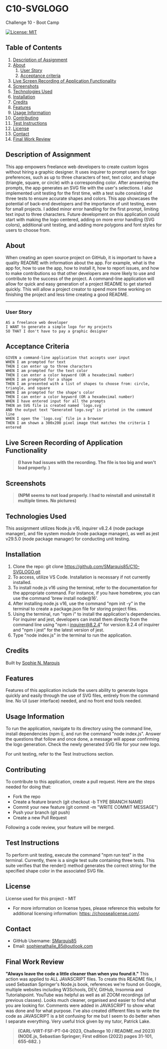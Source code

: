 # C10-SVGLOGO
Challenge 10 - Boot Camp

[![License: MIT](https://img.shields.io/badge/License-MIT-yellow.svg)](https://opensource.org/licenses/MIT)

## Table of Contents

  1. [Description of Assignment](#description-of-assignment)
  2. [About](#about)
      1. [User Story](#user-story)
      2. [Acceptance criteria](#acceptance-criteria)
  2. [Live Screen Recording of Application Functionality](#live-screen-recording-of-application-functionality)
  3. [Screenshots](#screenshots)
  4. [Technologies Used](#technologies-used)
  5. [Installation](#installation)
  6. [Credits](#credits)
  7. [Features](#features)
  8. [Usage Information](#usage-information)
  9. [Contributing](#contribution-guidelines)
 10. [Test Instructions](#test-instructions)
 11. [License](#license)
 12. [Contact](#Contact)
 13. [Final Work Review](#final-work-review)


## Description of Assignment

This app empowers freelance web developers to create custom logos without hiring a graphic designer. It uses inquirer to prompt users for logo preferences, such as up to three characters of text, text color, and shape (triangle, square, or circle) with a corresponding color. After answering the prompts, the app generates an SVG file with the user's selections. I also implemented unit testing for the first time, with a test suite consisting of three tests to ensure accurate shapes and colors. This app showcases the potential of back-end developers and the importance of unit testing, even for small projects. I added minor error handling for the first prompt, limiting text input to three characters. Future development on this application could start with making the logo centered, adding on more error handling (SVG colors), additional unit testing, and adding more polygons and font styles for users to choose from.   

## About 

  When creating an open source project on GitHub, it is important to have a quality README with information about the app. For example, what is the app for, how to use the app, how to install it, how to report issues, and how to make contributions so that other developers are more likely to use and contribute to the success of the project. A command-line application will allow for quick and easy generation of a project README to get started quickly. This will allow a project creator to spend more time working on finishing the project and less time creating a good README.

---
### User Story

```
AS a freelance web developer
I WANT to generate a simple logo for my projects
SO THAT I don't have to pay a graphic designer
```

## Acceptance Criteria

```
GIVEN a command-line application that accepts user input
WHEN I am prompted for text
THEN I can enter up to three characters
WHEN I am prompted for the text color
THEN I can enter a color keyword (OR a hexadecimal number)
WHEN I am prompted for a shape
THEN I am presented with a list of shapes to choose from: circle, triangle, and square
WHEN I am prompted for the shape's color
THEN I can enter a color keyword (OR a hexadecimal number)
WHEN I have entered input for all the prompts
THEN an SVG file is created named `logo.svg`
AND the output text "Generated logo.svg" is printed in the command line
WHEN I open the `logo.svg` file in a browser
THEN I am shown a 300x200 pixel image that matches the criteria I entered
```

## Live Screen Recording of Application Functionality

> **(I have had issues with the recording. The file is too big and won't load properly. )**

## Screenshots


> **(NPM seems to not load properly. I had to reinstall and uninstall it multiple times. No pictures)**


## Technologies Used

This assignment utilizes Node.js v16, inquirer v8.2.4 (node package manager), and file system module (node package manager), as well as jest v29.5.0 (node package manager) for conducting unit testing.

## Installation

1. Clone the repo:
   git clone https://github.com/SMarquis85/C10-SVGLOGO.git
2. To access, utilize VS Code. Installation is necessary if not currently installed.
3. To install node.js v16 using the terminal, refer to the documentation for the appropriate command. For instance, if you have homebrew, you can use the command 'brew install node@16'.
4. After installing node.js v16, use the command "npm init -y" in the terminal to create a package.json file for storing project files.
5. Using the terminal, run "npm i" to install the application's dependencies. For inquirer and jest, developers can install them directly from the command line using "npm i inquirer@8.2.4" for version 8.2.4 of inquirer and "npm i jest" for the latest version of jest.
6. Type "node index.js" in the terminal to run the application.

## Credits

  Built by [Sophie N. Marquis](https://github.com/SMarquis85) 

## Features

Features of this application include the users ability to generate logos quickly and easily through the use of SVG files, entirely from the command line. No UI (user interface) needed, and no front end tools needed.  

## Usage Information

To run the application, navigate to its directory using the command line, install dependencies (npm i), and run the command "node index.js". Answer the questions that follow and once done, a message will appear confirming the logo generation. Check the newly generated SVG file for your new logo.

For unit testing, refer to the Test Instructions section.

## Contributing

  To contribute to this application, create a pull request.
  Here are the steps needed for doing that:
  - Fork the repo
  - Create a feature branch (git checkout -b TYPE BRANCH NAME)
  - Commit your new feature (git commit -m "WRITE COMMIT MESSAGE")
  - Push your branch (git push)
  - Create a new Pull Request

  Following a code review, your feature will be merged.

## Test Instructions

To perform unit testing, execute the command "npm run test" in the terminal. Currently, there is a single test suite containing three tests. This suite verifies that the render() method generates the correct string for the specified shape color in the associated SVG file.


## License

License used for this project - MIT
  * For more information on license types, please reference this website
  for additional licensing information: [https: //choosealicense.com/](https://choosealicense.com/).


## Contact

  * GitHub Username: [SMarquis85](https://github.com/SMarquis85)
  * Email: sophienathalie_85@outlook.com

## Final Work Review

**"Always leave the code a little cleaner than when you found it."**  This action was applied to ALL JAVASCRIPT files. To create this README file, I used Sebastian Springer's Node.js book, references we're found on Google, multiple websites including W3Schools, DEV, GitHub, Insomnia and Tutorialspoint. YouTube was helpful as well as all ZOOM recordings (of previous classes). Looks much cleaner, organised and easier to find what you are looking for. Comments were added in JAVASCRIPT to show what was done and for what purpose. I've also created different files to write the code as JAVASCRIPT is a bit confusing for me but I seem to do better when I separate everything. Very useful trick given by my tutor, Patrick Lake.

> **(CARL-VIRT-FSF-PT-04-2023, Challenge 10 / README.md 2023)**
> **(NODE.js, Sebastian Springer; First edition (2022) pages 31-101, 655-682. )**